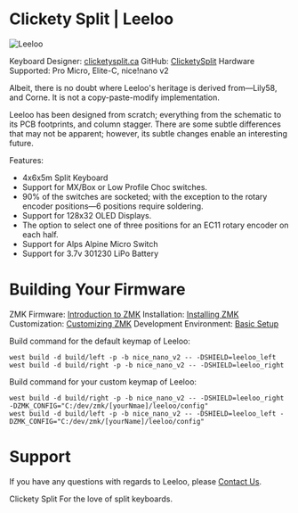 # Clickety Split | Leeloo

![Leeloo](https://cdn.shopify.com/s/files/1/0599/3460/5491/files/Leeloo-rev1.0-w.jpg?v=1646798726)

Keyboard Designer: [clicketysplit.ca](https://clicketysplit.ca)
GitHub: [ClicketySplit](https://github.com/ClicketySplit)
Hardware Supported: Pro Micro, Elite-C, nice!nano v2

Albeit, there is no doubt where Leeloo's heritage is derived from—Lily58, and Corne.  It is not a copy-paste-modify implementation.

Leeloo has been designed from scratch; everything from the schematic to its PCB footprints, and column stagger. There are some subtle differences that may not be apparent; however, its subtle changes enable an interesting future.

Features:
* 4x6x5m Split Keyboard
* Support for MX/Box or Low Profile Choc switches.
* 90% of the switches are socketed; with the exception to the rotary encoder positions—6 positions require soldering.
* Support for 128x32 OLED Displays.
* The option to select one of three positions for an EC11 rotary encoder on each half.
* Support for Alps Alpine Micro Switch
* Support for 3.7v 301230 LiPo Battery

# Building Your Firmware
ZMK Firmware: [Introduction to ZMK](https://zmk.dev/docs/)
Installation: [Installing ZMK](https://zmk.dev/docs/user-setup)
Customization: [Customizing ZMK](https://zmk.dev/docs/customization)
Development Environment: [Basic Setup](https://zmk.dev/docs/development/setup)

Build command for the default keymap of Leeloo:

    west build -d build/left -p -b nice_nano_v2 -- -DSHIELD=leeloo_left
    west build -d build/right -p -b nice_nano_v2 -- -DSHIELD=leeloo_right

Build command for your custom keymap of Leeloo:

    west build -d build/right -p -b nice_nano_v2 -- -DSHIELD=leeloo_right -DZMK_CONFIG="C:/dev/zmk/[yourNmae]/leeloo/config"
    west build -d build/left -p -b nice_nano_v2 -- -DSHIELD=leeloo_left -DZMK_CONFIG="C:/dev/zmk/[yourName]/leeloo/config"

# Support
If you have any questions with regards to Leeloo, please [Contact Us](https://clicketysplit.ca/pages/contact-us).

Clickety Split
For the love of split keyboards.
